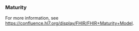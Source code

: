 <!-- versions.md {% comment %}
*****************************************************************************************
*                            WARNING: DO NOT EDIT THIS FILE                             *
*                                                                                       *
* This file is generated by SUSHI. Any edits you make to this file will be overwritten. *
*                                                                                       *
* To change the contents of this file, edit the original source file at:                *
* fhir-mCODE-ig\input\pagecontent\versions.md                                           *
*****************************************************************************************
{% endcomment %} -->
<!-- versions.md {% comment %}
*****************************************************************************************
*                            WARNING: DO NOT EDIT THIS FILE                             *
*                                                                                       *
* This file is generated by SUSHI. Any edits you make to this file will be overwritten. *
*                                                                                       *
* To change the contents of this file, edit the original source file at:                *
* fhir-mCODE-ig\input\pagecontent\versions.md                                           *
*****************************************************************************************
{% endcomment %} -->
<!-- versions.md {% comment %}
*****************************************************************************************
*                            WARNING: DO NOT EDIT THIS FILE                             *
*                                                                                       *
* This file is generated by SUSHI. Any edits you make to this file will be overwritten. *
*                                                                                       *
* To change the contents of this file, edit the original source file at:                *
* fhir-mCODE-ig\input\pagecontent\versions.md                                           *
*****************************************************************************************
{% endcomment %} -->
<div xmlns="http://www.w3.org/1999/xhtml" xmlns:xsi="http://www.w3.org/2001/XMLSchema-instance" xsi:schemaLocation="http://hl7.org/fhir ../../input-cache/schemas-r5/fhir-single.xsd">

### Maturity

For more information, see https://confluence.hl7.org/display/FHIR/FHIR+Maturity+Model.

</div>
